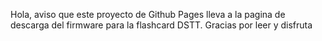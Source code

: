 Hola, aviso que este proyecto de Github Pages lleva a la pagina de descarga del firmware para la flashcard DSTT.
Gracias por leer y disfruta
